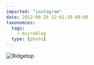 ```yaml
---
imported: "instagram"
date: 2012-09-29 12:01:39-08:00
taxonomies:
  tags:
    - microblog
  type: [photo]
---
```

![Ridgetop](/media/images/photos/2012/09/afb6e9b726285abe726105c3f8089613.jpg)

